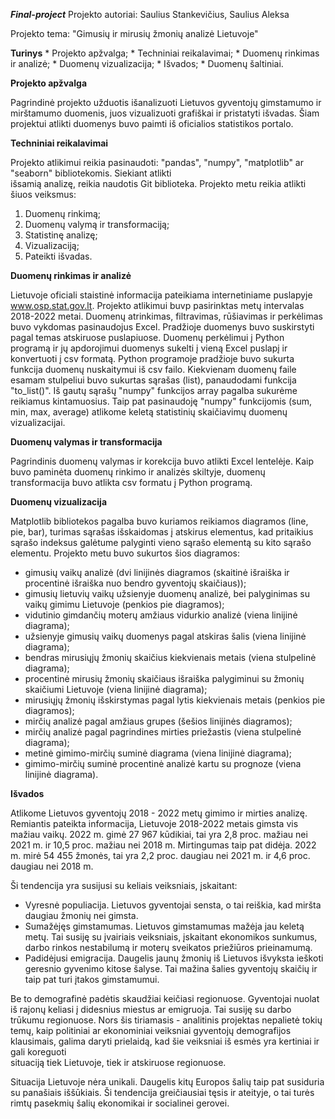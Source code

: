 **_Final-project_**
Projekto autoriai:
Saulius Stankevičius,
Saulius Aleksa

Projekto tema: "Gimusių ir mirusių žmonių analizė Lietuvoje"

**Turinys**
    * Projekto apžvalga;
    * Techniniai reikalavimai;
    * Duomenų rinkimas ir analizė;
    * Duomenų vizualizacija;
    * Išvados;
    * Duomenų šaltiniai.

**Projekto apžvalga**

Pagrindinė projekto užduotis išanalizuoti Lietuvos gyventojų gimstamumo ir mirštamumo duomenis, juos vizualizuoti
grafiškai ir pristatyti išvadas.
Šiam projektui atlikti duomenys buvo paimti iš oficialios statistikos portalo.

**Techniniai reikalavimai**

Projekto atlikimui reikia pasinaudoti: "pandas", "numpy", "matplotlib" ar "seaborn" bibliotekomis. Siekiant atlikti  
išsamią analizę, reikia naudotis Git biblioteka. Projekto metu reikia atlikti šiuos veiksmus:
1) Duomenų rinkimą;
2) Duomenų valymą ir transformaciją;
3) Statistinę analizę;
4) Vizualizaciją;
5) Pateikti išvadas.

**Duomenų rinkimas ir analizė**

Lietuvoje oficiali staistinė informacija pateikiama internetiniame puslapyje www.osp.stat.gov.lt. Projekto atlikimui
buvp pasirinktas metų intervalas 2018-2022 metai. Duomenų atrinkimas, filtravimas, rūšiavimas ir perkėlimas buvo
vykdomas pasinaudojus Excel.
Pradžioje duomenys buvo suskirstyti pagal temas atskiruose puslapiuose. Duomenų perkėlimui į Python programą 
ir jų apdorojimui duomenys sukelti į vieną Excel puslapį ir konvertuoti į csv formatą.
Python programoje pradžioje buvo sukurta funkcija duomenų nuskaitymui iš csv failo.
Kiekvienam duomenų faile esamam stulpeliui buvo sukurtas sąrašas (list), panaudodami funkcija "to_list()".
Iš gautų sąrašų "numpy" funkcijos array pagalba sukurėme reikiamus kintamuosius. Taip pat pasinaudoję "numpy"
funkcijomis (sum, min, max, average) atlikome keletą statistinių skaičiavimų duomenų vizualizacijai.


**Duomenų valymas ir transformacija**

Pagrindinis duomenų valymas ir korekcija buvo atlikti Excel lentelėje. Kaip buvo paminėta duomenų rinkimo ir analizės
skiltyje, duomenų transformacija buvo atlikta csv formatu į Python programą.


**Duomenų vizualizacija**

Matplotlib bibliotekos pagalba buvo kuriamos reikiamos diagramos (line, pie, bar), turimas sąrašas išskaidomas
į atskirus elementus, kad pritaikius sąrašo indeksus galėtume palyginti vieno sąrašo elementą su kito sąrašo elementu.
Projekto metu buvo sukurtos šios diagramos:
- gimusių vaikų analizė (dvi linijinės diagramos (skaitinė išraiška ir procentinė išraiška nuo bendro gyventojų skaičiaus));
- gimusių lietuvių vaikų užsienyje duomenų analizė, bei palyginimas su vaikų gimimu Lietuvoje (penkios pie diagramos);
- vidutinio gimdančių moterų amžiaus vidurkio analizė (viena linijinė diagrama);
- užsienyje gimusių vaikų duomenys pagal atskiras šalis (viena linijinė diagrama);
- bendras mirusiųjų žmonių skaičius kiekvienais metais (viena stulpelinė diagrama);
- procentinė mirusių žmonių skaičiaus išraiška palygiminui su žmonių skaičiumi Lietuvoje (viena linijinė diagrama);
- mirusiųjų žmonių išskirstymas pagal lytis kiekvienais metais (penkios pie diagramos);
- mirčių analizė pagal amžiaus grupes (šešios linijinės diagramos);
- mirčių analizė pagal pagrindines mirties priežastis (viena stulpelinė diagrama);
- metinė gimimo-mirčių suminė diagrama (viena linijinė diagrama);
- gimimo-mirčių suminė procentinė analizė kartu su prognoze (viena linijinė diagrama).


**Išvados**

Atlikome Lietuvos gyventojų 2018 - 2022 metų gimimo ir mirties analizę. 
Remiantis pateikta informacija, Lietuvoje 2018-2022 metais gimsta vis mažiau vaikų. 2022 m. gimė 27 967 kūdikiai, 
tai yra 2,8 proc. mažiau nei 2021 m. ir 10,5 proc. mažiau nei 2018 m. Mirtingumas taip pat didėja. 
2022 m. mirė 54 455 žmonės, tai yra 2,2 proc. daugiau nei 2021 m. ir 4,6 proc. daugiau nei 2018 m.

Ši tendencija yra susijusi su keliais veiksniais, įskaitant:

- Vyresnė populiacija. Lietuvos gyventojai sensta, o tai reiškia, kad miršta daugiau žmonių nei gimsta.
- Sumažėjęs gimstamumas. Lietuvos gimstamumas mažėja jau keletą metų. Tai susiję su įvairiais veiksniais, įskaitant 
ekonomikos sunkumus, darbo rinkos nestabilumą ir moterų sveikatos priežiūros prieinamumą.
- Padidėjusi emigracija. Daugelis jaunų žmonių iš Lietuvos išvyksta ieškoti geresnio gyvenimo kitose šalyse. 
Tai mažina šalies gyventojų skaičių ir taip pat turi įtakos gimstamumui.

Be to demografinė padėtis skaudžiai keičiasi regionuose. Gyventojai nuolat iš rajonų keliasi į didesnius miestus ar 
emigruoja. Tai susiję su darbo trūkumu regionuose.
Nors šis tiriamasis - analitinis projektas nepalietė tokių temų, kaip politiniai ar ekonominiai veiksniai gyventojų
demografijos klausimais, galima daryti prielaidą, kad šie veiksniai iš esmės yra kertiniai ir gali koreguoti  
situaciją tiek Lietuvoje, tiek ir atskiruose regionuose.

Situacija Lietuvoje nėra unikali. Daugelis kitų Europos šalių taip pat susiduria su panašiais iššūkiais. 
Ši tendencija greičiausiai tęsis ir ateityje, o tai turės rimtų pasekmių šalių ekonomikai ir socialinei gerovei.
